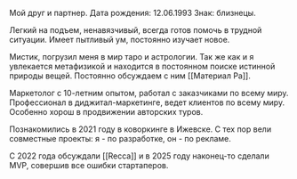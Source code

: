 Мой друг и партнер.
Дата рождения: 12.06.1993
Знак: близнецы.

Легкий на подъем, ненавязчивый, всегда готов помочь в трудной ситуации. Имеет пытливый ум, постоянно изучает новое.

Мистик, погрузил меня в мир таро и астрологии. Так же как и я увлекается метафизикой и находится в постоянном поиске истинной природы вещей. Постоянно обсуждаем с ним [[Материал Ра]].

Маркетолог с 10-летним опытом, работал с заказчиками по всему миру. Профессионал в диджитал-маркетинге, ведет клиентов по всему миру. Особенно хорош в продвижении авторских туров.

Познакомились в 2021 году в коворкинге в Ижевске. С тех пор вели совместные проекты: я - по разработке, он - по рекламе.

С 2022 года обсуждали [[Recca]] и в 2025 году наконец-то сделали MVP, совершив все ошибки стартаперов.